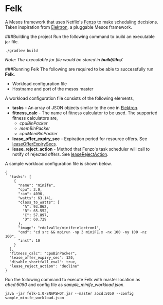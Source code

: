 # Felk

A Mesos framework that uses Netflix's [Fenzo](https://github.com/Netflix/Fenzo) to make scheduling decisions.
Taken inspiration from [Elektron](https://bitbucket.org/sunybingcloud/elektron), a pluggable Mesos framework.

###Building the project
Run the following command to build an executable jar file.
```commandline
./gradlew build
```
_Note: The executable jar file would be stored in **build/libs/**._

###Running Felk
The following are required to be able to successfully run **Felk**.
* Workload configuration file
* Hostname and port of the mesos master

A workload configuration file consists of the following elements,
* **tasks** - An array of JSON objects similar to the one in [Elektron](https://bitbucket.org/sunybingcloud/elektron).
* **fitness_calc** - The name of fitness calculator to be used. The supported fitness calculators are,
    -  _cpuBinPacker_
    -  _memBinPacker_
    -  _cpuMemBinPacker_
* **lease_offer_expiry_sec** - Expiration period for resource offers. See [leaseOfferExpirySecs](https://github.com/Netflix/Fenzo/blob/master/fenzo-core/src/main/java/com/netflix/fenzo/TaskScheduler.java#L128).
* **lease_reject_action** - Method that Fenzo's task scheduler will call to notify of rejected offers. See [leaseRejectAction](https://github.com/Netflix/Fenzo/blob/master/fenzo-core/src/main/java/com/netflix/fenzo/TaskScheduler.java#L113).

A sample workload configuration file is shown below.
```
{
  "tasks": [
    {
      "name": "minife",
      "cpu": 3.0,
      "ram": 4096,
      "watts": 63.141,
      "class_to_watts": {
        "A": 93.062,
        "B": 65.552,
        "C": 57.897,
        "D": 60.729
      },
      "image": "rdelvalle/minife:electron1",
      "cmd": "cd src && mpirun -np 3 miniFE.x -nx 100 -ny 100 -nz 100",
      "inst": 10
    }
  ],
  "fitness_calc": "cpuBinPacker",
  "lease_offer_expiry_sec": 120,
  "disable_shortfall_eval": true,
  "lease_reject_action": "decline"
}
```

Run the following command to execute Felk with master location as _abcd:5050_ and config file as _sample_minife_workload.json_.
```commandline
java -jar felk-1.0-SNAPSHOT.jar --master abcd:5050 --config sample_minife_workload.json
```


